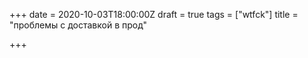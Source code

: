 +++
date = 2020-10-03T18:00:00Z
draft = true
tags = ["wtfck"]
title = "проблемы с доставкой в прод"

+++
